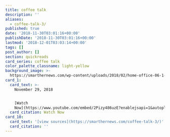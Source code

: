 ```yaml
---
title: coffee talk
description: ''
aliases:
  - coffee-talk-3/
published: true
date: '2018-11-30T03:01:16+00:00'
publishDate: '2018-11-30T03:01:16+00:00'
lastmod: '2018-12-01T03:03:14+00:00'
tags: []
post_author: []
section: quickreads
card_series: coffee talk
color_palette_classname: light-yellow
background_image: >-
  https://smarthernews.com/wp-content/uploads/2018/02/home-office-06-1-360x360.jpg
card_1:
  card_text: >-
    November 29, 2018


    [Watch
    Now](https://www.youtube.com/embed/2Pizy486uzE?enablejsapi=1&autoplay=1&rel=0)
  card_citation: Watch Now
card_10:
  card_text: '[view sources](https://smarthernews.com/coffee-talk-3/)'
  card_citation: ''
---
```

